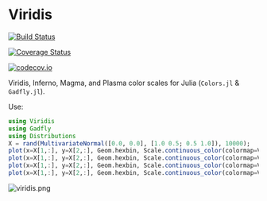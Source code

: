 # Viridis

[![Build Status](https://travis-ci.org/tpoisot/Viridis.jl.svg?branch=master)](https://travis-ci.org/tpoisot/Viridis.jl)

[![Coverage Status](https://coveralls.io/repos/tpoisot/Viridis.jl/badge.svg?branch=master&service=github)](https://coveralls.io/github/tpoisot/Viridis.jl?branch=master)

[![codecov.io](http://codecov.io/github/tpoisot/Viridis.jl/coverage.svg?branch=master)](http://codecov.io/github/tpoisot/Viridis.jl?branch=master)

Viridis, Inferno, Magma, and Plasma color scales for Julia (`Colors.jl` &
`Gadfly.jl`).

Use:

~~~ julia
using Viridis
using Gadfly
using Distributions
X = rand(MultivariateNormal([0.0, 0.0], [1.0 0.5; 0.5 1.0]), 10000);
plot(x=X[1,:], y=X[2,:], Geom.hexbin, Scale.continuous_color(colormap=Viridis.inferno))
plot(x=X[1,:], y=X[2,:], Geom.hexbin, Scale.continuous_color(colormap=Viridis.plasma))
plot(x=X[1,:], y=X[2,:], Geom.hexbin, Scale.continuous_color(colormap=Viridis.magma))
plot(x=X[1,:], y=X[2,:], Geom.hexbin, Scale.continuous_color(colormap=Viridis.viridis))
~~~

![viridis.png](viridis)
